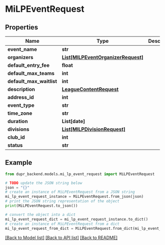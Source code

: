 # MiLPEventRequest


## Properties

Name | Type | Description | Notes
------------ | ------------- | ------------- | -------------
**event_name** | **str** |  | 
**organizers** | [**List[MILPEventOrganizerRequest]**](MILPEventOrganizerRequest.md) |  | 
**default_entry_fee** | **float** |  | 
**default_max_teams** | **int** |  | 
**default_max_waitlist** | **int** |  | 
**description** | [**LeagueContentRequest**](LeagueContentRequest.md) |  | [optional] 
**address_id** | **int** |  | 
**event_type** | **str** |  | 
**time_zone** | **str** |  | 
**duration** | **List[date]** |  | 
**divisions** | [**List[MILPDivisionRequest]**](MILPDivisionRequest.md) |  | 
**club_id** | **int** |  | 
**status** | **str** |  | [optional] 

## Example

```python
from dupr_backend.models.mi_lp_event_request import MiLPEventRequest

# TODO update the JSON string below
json = "{}"
# create an instance of MiLPEventRequest from a JSON string
mi_lp_event_request_instance = MiLPEventRequest.from_json(json)
# print the JSON string representation of the object
print(MiLPEventRequest.to_json())

# convert the object into a dict
mi_lp_event_request_dict = mi_lp_event_request_instance.to_dict()
# create an instance of MiLPEventRequest from a dict
mi_lp_event_request_from_dict = MiLPEventRequest.from_dict(mi_lp_event_request_dict)
```
[[Back to Model list]](../README.md#documentation-for-models) [[Back to API list]](../README.md#documentation-for-api-endpoints) [[Back to README]](../README.md)


